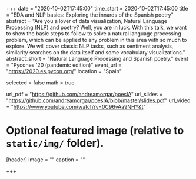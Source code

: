 +++
date = "2020-10-02T17:45:00"
time_start = 2020-10-02T17:45:00
title = "EDA and NLP basics: Exploring the innards of the Spanish poetry"
abstract = "Are you a lover of data visualization, Natural Language Processing (NLP) and poetry? Well, you are in luck. With this talk, we want to show the basic steps to follow to solve a natural language processing problem, which can be applied to any problem in this area with so much to explore. We will cover classic NLP tasks, such as sentiment analysis, similarity searches on the data itself and some vocabulary visualizations."
abstract_short = "Natural Language Processing and Spanish poetry."
event = "Pycones '20 (pandemic edition)"
event_url = "https://2020.es.pycon.org/"
location = "Spain"

selected = false
math = true

url_pdf = "https://github.com/andreamorgar/poesIA"
url_slides = "https://github.com/andreamorgar/poesIA/blob/master/slides.pdf"
url_video = "https://www.youtube.com/watch?v=0C96vAa9NHY&t"

# Optional featured image (relative to `static/img/` folder).
[header]
image = ""
caption = ""

+++




